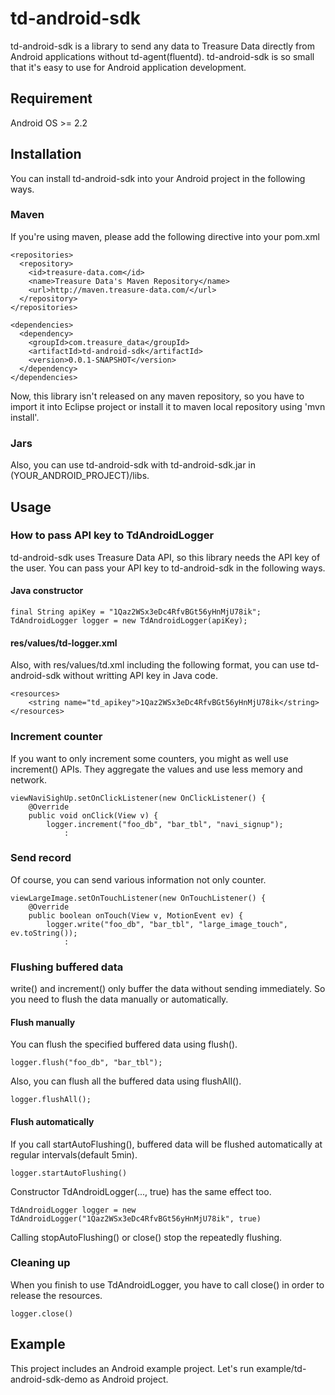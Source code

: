 # td-android-sdk

td-android-sdk is a library to send any data to Treasure Data directly from Android applications without td-agent(fluentd). td-android-sdk is so small that it's easy to use for Android application development.

## Requirement

Android OS >= 2.2

## Installation

You can install td-android-sdk into your Android project in the following ways.

### Maven

If you're using maven, please add the following directive into your pom.xml

    <repositories>
	  <repository>
	    <id>treasure-data.com</id>
	    <name>Treasure Data's Maven Repository</name>
	    <url>http://maven.treasure-data.com/</url>
	  </repository>
    </repositories>

    <dependencies>
      <dependency>
        <groupId>com.treasure_data</groupId>
        <artifactId>td-android-sdk</artifactId>
        <version>0.0.1-SNAPSHOT</version>
      </dependency>
    </dependencies>

Now, this library isn't released on any maven repository, so you have to import it into Eclipse project or install it to maven local repository using 'mvn install'.

### Jars

Also, you can use td-android-sdk with td-android-sdk.jar in (YOUR_ANDROID_PROJECT)/libs.

## Usage

### How to pass API key to TdAndroidLogger

td-android-sdk uses Treasure Data API, so this library needs the API key of the user. You can pass your API key to td-android-sdk in the following ways.

#### Java constructor

    final String apiKey = "1Qaz2WSx3eDc4RfvBGt56yHnMjU78ik";
    TdAndroidLogger logger = new TdAndroidLogger(apiKey);

#### res/values/td-logger.xml

Also, with res/values/td.xml including the following format, you can use td-android-sdk without writting API key in Java code.

    <resources>
        <string name="td_apikey">1Qaz2WSx3eDc4RfvBGt56yHnMjU78ik</string>
    </resources>

### Increment counter

If you want to only increment some counters, you might as well use increment() APIs. They aggregate the values and use less memory and network.

    viewNaviSighUp.setOnClickListener(new OnClickListener() {
        @Override
        public void onClick(View v) {
            logger.increment("foo_db", "bar_tbl", "navi_signup");
                :

### Send record

Of course, you can send various information not only counter.

    viewLargeImage.setOnTouchListener(new OnTouchListener() {
        @Override
        public boolean onTouch(View v, MotionEvent ev) {
            logger.write("foo_db", "bar_tbl", "large_image_touch", ev.toString());
                :

### Flushing buffered data

write() and increment() only buffer the data without sending immediately. So you need to flush the data manually or automatically.

#### Flush manually

You can flush the specified buffered data using flush().

    logger.flush("foo_db", "bar_tbl");

Also, you can flush all the buffered data using flushAll().

    logger.flushAll();

#### Flush automatically

If you call startAutoFlushing(), buffered data will be flushed automatically at regular intervals(default 5min).

    logger.startAutoFlushing()

Constructor TdAndroidLogger(..., true) has the same effect too.

    TdAndroidLogger logger = new TdAndroidLogger("1Qaz2WSx3eDc4RfvBGt56yHnMjU78ik", true)

Calling stopAutoFlushing() or close() stop the repeatedly flushing.

### Cleaning up

When you finish to use TdAndroidLogger, you have to call close() in order to release the resources.

    logger.close()

## Example

This project includes an Android example project. Let's run example/td-android-sdk-demo as Android project.
